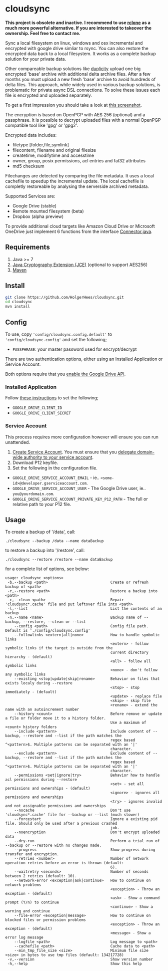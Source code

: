 # cloudsync

**This project is obsolete and inactive. I recommend to use [rclone](https://rclone.org/) as a much more powerful alternative. If you are interested to takeover the ownership. Feel free to contact me.**

Sync a local filesystem on linux, windows and osx incremental and encrypted with google drive simliar to rsync. You can also restore the encrypted data back to a local filesystem. It works as a complete backup solution for your private data.

Other compareable backup solutions like [duplicity](http://duplicity.nongnu.org) upload one big encrypted 'base' archive with additional delta archive files. After a few months you must upload a new fresh 'base' archive to avoid hundreds of delta files. This approach, while widely used in various backup solutions, is problematic for private async DSL connections. To solve these issues each file is encrypted and uploaded separately.

To get a first impression you should take a look at [this screenshot](https://github.com/HolgerHees/cloudsync/wiki/Home).

The encryption is based on OpenPGP with AES 256 (optional) and a passphrase. It is possible to decrypt uploaded files with a normal OpenPGP compatible tool like 'gpg' or 'gpg2'.

Encrypted data includes:
- filetype [folder,file,symlink]
- filecontent, filename and original filesize
- createtime, modifytime and accesstime
- owner, group, posix permissions, acl entries and fat32 attributes
- md5 checksum

Filechanges are detected by comparing the file metadata. It uses a local cachefile to speedup the incremental update. The local cachefile is completly restoreable by analysing the serverside archived metadata.

Supported Services are:
- Google Drive (stable)
- Remote mounted filesystem (beta)
- Dropbox (alpha preview)

To provide additional cloud targets like Amazon Cloud Drive or Microsoft OneDrive just implement 6 functions from the interface [Connector.java](https://github.com/HolgerHees/cloudsync/tree/master/src/main/java/cloudsync/connector/RemoteConnector.java).

## Requirements

1. Java >= 7
2. [Java Cryptography Extension (JCE)](http://www.oracle.com/technetwork/java/javase/downloads/jce-7-download-432124.html) (optional to support AES256)
3. [Maven](http://maven.apache.org/download.cgi)

## Install

```bash
git clone https://github.com/HolgerHees/cloudsync.git
cd cloudsync
mvn install
```

## Config

To use, copy ```'config/cloudsync.config.default'``` to ```'config/cloudsync.config'``` and set the following;

- `PASSPHRASE`: your master password used for encrypt/decrypt

There are two authentication options, either using an Installed Application or Service Account.

Both options require that you [enable the Google Drive API](https://github.com/HolgerHees/cloudsync/wiki/Google-Drive-API). 

### Installed Application

Follow [these instructions](https://github.com/HolgerHees/cloudsync/wiki/Google-Client-Credentials) to set the following;

- `GOOGLE_DRIVE_CLIENT_ID`
- `GOOGLE_DRIVE_CLIENT_SECRET`

### Service Account

This process requires more configuration however will ensure you can run unattended.

1. [Create Service Account](https://developers.google.com/identity/protocols/OAuth2ServiceAccount). You must ensure that you [delegate domain-wide authority to your service account](https://developers.google.com/drive/web/delegation#delegate_domain-wide_authority_to_your_service_account).
2. Download P12 keyfile.
3. Set the following in the configuration file.

- `GOOGLE_DRIVE_SERVICE_ACCOUNT_EMAIL` - ie.. `<some-id>@developer.gserviceaccount.com`.
- `GOOGLE_DRIVE_SERVICE_ACCOUNT_USER` - The Google Drive user, ie.. `you@yourdomain.com`.
- `GOOGLE_DRIVE_SERVICE_ACCOUNT_PRIVATE_KEY_P12_PATH` - The full or relative path to your P12 file.

## Usage

To create a backup of '/data', call:

```./cloudsync --backup /data --name dataBackup```

to restore a backup into '/restore', call:

```./cloudsync --restore /restore --name dataBackup```

for a complete list of options, see below:

```
usage: cloudsync <options>
 -b,--backup <path>                            Create or refresh backup of <path>
 -r,--restore <path>                           Restore a backup into <path>
 -c,--clean <path>                             Repair 'cloudsync*.cache' file and put leftover file into <path>
 -l,--list                                     List the contents of an backup
 -n,--name <name>                              Backup name of --backup, --restore, --clean or --list
    --config <path>                            Config file path. Default is './config/cloudsync.config'
    --followlinks <extern|all|none>            How to handle symbolic links
                                               <extern> - follow symbolic links if the target is outside from the
                                               current directory hierarchy - (default)
                                               <all> - follow all symbolic links
                                               <none> - don't follow any symbolic links
    --existing <stop|update|skip|rename>       Behavior on files that exists localy during --restore
                                               <stop> - stop immediately - (default)
                                               <update> - replace file
                                               <skip> - skip file
                                               <rename> - extend the name with an autoincrement number
    --history <count>                          Before remove or update a file or folder move it to a history folder.
                                               Use a maximum of <count> history folders
    --include <pattern>                        Include content of --backup, --restore and --list if the path matches the
                                               regex based ^<pattern>$. Multiple patterns can be separated with an '|'
                                               character.
    --exclude <pattern>                        Exclude content of --backup, --restore and --list if the path matches the
                                               regex based ^<pattern>$. Multiple patterns can be separated with an '|'
                                               character.
    --permissions <set|ignore|try>             Behavior how to handle acl permissions during --restore
                                               <set> - set all permissions and ownerships - (default)
                                               <ignore> - ignores all permissions and ownerships
                                               <try> - ignores invalid and not assignable permissions and ownerships
    --nocache                                  Don't use 'cloudsync*.cache' file for --backup or --list (much slower)
    --forcestart                               Ignore a existing pid file. Should only be used after a previous crashed
                                               job.
    --noencryption                             Don't encrypt uploaded data
    --dry-run                                  Perform a trial run of --backup or --restore with no changes made.
    --progress                                 Show progress during transfer and encryption.
    --retries <number>                         Number of network operation retries before an error is thrown (default:
                                               6).
    --waitretry <seconds>                      Number of seconds between 2 retries (default: 10).
    --network-error <exception|ask|continue>   How to continue on network problems
                                               <exception> - Throw an exception - (default)
                                               <ask> - Show a command prompt (Y/n) to continue
                                               <continue> - Show a warning and continue
    --file-error <exception|message>           How to continue on blocked files or permission problems
                                               <exception> - Throw an exception - (default)
                                               <message> - Show a error log message
    --logfile <path>                           Log message to <path>
    --cachefile <path>                         Cache data to <path>
    --min_tmp_file_size <size>                 Minimum file size <size> in bytes to use tmp files (default: 134217728)
 -v,--version                                  Show version number
 -h,--help                                     Show this help
 ```
